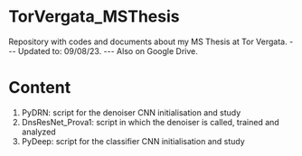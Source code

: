 # TorVergata_MSThesis
Repository with codes and documents about my MS Thesis at Tor Vergata. ---
Updated to: 09/08/23. ---
Also on Google Drive.


# Content
1. PyDRN: script for the denoiser CNN initialisation and study
2. DnsResNet_Prova1: script in which the denoiser is called, trained and analyzed
3. PyDeep: script for the classifier CNN initialisation and study
